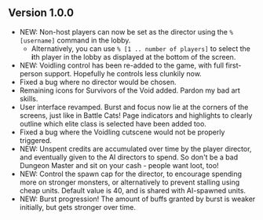 ## Version 1.0.0
- NEW: Non-host players can now be set as the director using the `% [username]` command in the lobby.
    - Alternatively, you can use `% [1 .. number of players]` to select the **i**th player in the lobby as displayed at the bottom of the screen.
- NEW: Voidling control has been re-added to the game, with full first-person support. Hopefully he controls less clunkily now.
- Fixed a bug where no director would be chosen.
- Remaining icons for Survivors of the Void added. Pardon my bad art skills.
- User interface revamped. Burst and focus now lie at the corners of the screens, just like in Battle Cats! Page indicators and highlights to clearly outline which elite class is selected have been added too.
- Fixed a bug where the Voidling cutscene would not be properly triggered.
- NEW: Unspent credits are accumulated over time by the player director, and eventually given to the AI directors to spend. So don't be a bad Dungeon Master and sit on your cash - people want loot, too!
- NEW: Control the spawn cap for the director, to encourage spending more on stronger monsters, or alternatively to prevent stalling using cheap units. Default value is 40, and is shared with AI-spawned units.
- NEW: Burst progression! The amount of buffs granted by burst is weaker initially, but gets stronger over time.
